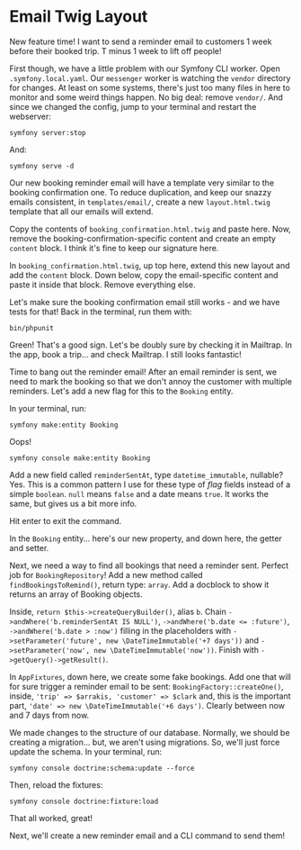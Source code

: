 # Email Twig Layout

New feature time! I want to send a reminder email to customers 1 week before their booked
trip. T minus 1 week to lift off people!

First though, we have a little problem with our Symfony CLI worker. Open
`.symfony.local.yaml`. Our `messenger` worker is watching the `vendor`
directory for changes. At least on some systems, there's just too many
files in here to monitor and some weird things happen. No big deal:
remove `vendor/`. And since we changed the config, jump to your terminal and
restart the webserver:

```terminal
symfony server:stop
```

And:

```terminal
symfony serve -d
```

Our new booking reminder email will have a template very similar to the booking
confirmation one. To reduce duplication, and keep our snazzy emails consistent,
in `templates/email/`, create a new `layout.html.twig` template that all
our emails will extend.

Copy the contents of `booking_confirmation.html.twig` and paste here. Now, remove
the booking-confirmation-specific content and create an empty `content` block. I think
it's fine to keep our signature here.

In `booking_confirmation.html.twig`, up top here, extend this new layout and add the
`content` block. Down below, copy the email-specific content and paste it inside that
block. Remove everything else.

Let's make sure the booking confirmation email still works - and we have tests for that!
Back in the terminal, run them with:

```terminal
bin/phpunit
```

Green! That's a good sign. Let's be doubly sure by checking it in Mailtrap. In the app,
book a trip... and check Mailtrap. I still looks fantastic!

Time to bang out the reminder email!
After an email reminder is sent, we need to mark the booking so
that we don't annoy the customer with multiple reminders. Let's add a new flag for
this to the `Booking` entity.

In your terminal, run:

```
symfony make:entity Booking
```

Oops!

```terminal
symfony console make:entity Booking
```

Add a new field called `reminderSentAt`, type `datetime_immutable`, nullable? Yes.
This is a common pattern I use for these type of *flag* fields instead of a simple `boolean`.
`null` means `false` and a date means `true`. It works the same, but gives us a bit more
info.

Hit enter to exit the command.

In the `Booking` entity... here's our new property, and down here, the getter and setter.

Next, we need a way to find all bookings that need a reminder sent. Perfect job for
`BookingRepository`! Add a new method called `findBookingsToRemind()`, return type: `array`.
Add a docblock to show it returns an array of Booking objects.

Inside, `return $this->createQueryBuilder()`, alias `b`. Chain
`->andWhere('b.reminderSentAt IS NULL')`, `->andWhere('b.date <= :future')`,
`->andWhere('b.date > :now')` filling in the placeholders with
`->setParameter('future', new \DateTimeImmutable('+7 days'))` and
`->setParameter('now', new \DateTimeImmutable('now'))`. Finish with `->getQuery()->getResult()`.

In `AppFixtures`, down here, we create some
fake bookings. Add one that will for sure trigger a reminder email to be sent:
`BookingFactory::createOne()`, inside, `'trip' => $arrakis, 'customer' => $clark` and,
this is the important part, `'date' => new \DateTimeImmutable('+6 days')`. Clearly between
now and 7 days from now.

We made changes to the structure of our database. Normally, we should be creating
a migration... but, we aren't using migrations. So, we'll just force update the schema.
In your terminal, run:

```terminal
symfony console doctrine:schema:update --force
```

Then, reload the fixtures:

```terminal
symfony console doctrine:fixture:load
```

That all worked, great!

Next, we'll create a new reminder email and a CLI command to send them!

